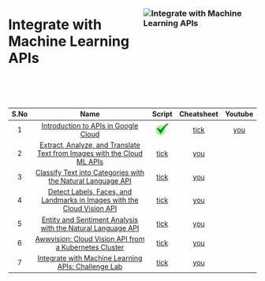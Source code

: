 [youtube]: /assets/yt.png
[cross]: /assets/cross.jpg
[tick]: /assets/tick.jpg

### <img src="https://cdn.qwiklabs.com/mrdhdN9pQPOP0nCqnLCAVHgDkhjblLdsuLHXtmU3Hc4%3D" alt="Integrate with Machine Learning APIs" title="Integrate with Machine Learning APIs" align="right" height="160" width="230"/>

# Integrate with Machine Learning APIs

<br>
<br>
<br>


| S.No | Name | Script | Cheatsheet | Youtube |
| :--: | :---: | :------: | :--------: | :------: |
| 1 | [Introduction to APIs in Google Cloud](https://www.cloudskillsboost.google/focuses/3473?parent=catalog) | [![tick][tick]]() | [tick]() | [you]() |
| 2 | [Extract, Analyze, and Translate Text from Images with the Cloud ML APIs](https://www.cloudskillsboost.google/focuses/1836?parent=catalog) | [tick]() | [you]() |
| 3 | [Classify Text into Categories with the Natural Language API](https://www.cloudskillsboost.google/focuses/1749?parent=catalog) | [tick]() | [you]() |
| 4 | [Detect Labels, Faces, and Landmarks in Images with the Cloud Vision API](https://www.cloudskillsboost.google/focuses/1841?parent=catalog) | [tick]() | [you]() |
| 5 | [Entity and Sentiment Analysis with the Natural Language API](https://www.cloudskillsboost.google/focuses/1843?parent=catalog) | [tick]() | [you]() |
| 6 | [Awwvision: Cloud Vision API from a Kubernetes Cluster](https://www.cloudskillsboost.google/focuses/1241?parent=catalog) | [tick]() | [you]() |
| 7 | [Integrate with Machine Learning APIs: Challenge Lab](https://www.cloudskillsboost.google/focuses/12704?parent=catalog) | [tick]() | [you]() |